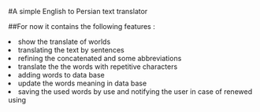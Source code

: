 #A simple English to Persian text translator

##For now it contains the following features :

<li>show the translate of worlds </li>
<li>translating the text by sentences</li>
<li>refining the concatenated and some abbreviations </li>
<li>translate the the words with repetitive characters </li>
<li>adding words to data base</li>
<li>update the words meaning in data base </li>
<li>saving the used words by use and notifying the user in case of renewed using</li>